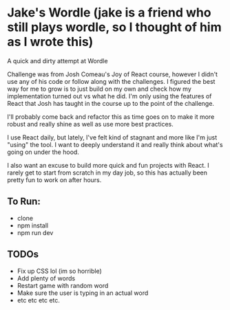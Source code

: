 # Jake's Wordle (jake is a friend who still plays wordle, so I thought of him as I wrote this)

A quick and dirty attempt at Wordle

Challenge was from Josh Comeau's Joy of React course, however I didn't use any of his code or follow along with the challenges. I figured the best way for me to grow is to just build on my own and check how my implementation turned out vs what he did. I'm only using the features of React that Josh has taught in the course up to the point of the challenge.

I'll probably come back and refactor this as time goes on to make it more robust and really shine as well as use more best practices.

I use React daily, but lately, I've felt kind of stagnant and more like I'm just "using" the tool. I want to deeply understand it and really think about what's going on under the hood.

I also want an excuse to build more quick and fun projects with React. I rarely get to start from scratch in my day job, so this has actually been pretty fun to work on after hours.

## To Run:

- clone
- npm install
- npm run dev

## TODOs

- Fix up CSS lol (im so horrible)
- Add plenty of words
- Restart game with random word
- Make sure the user is typing in an actual word
- etc etc etc etc.
